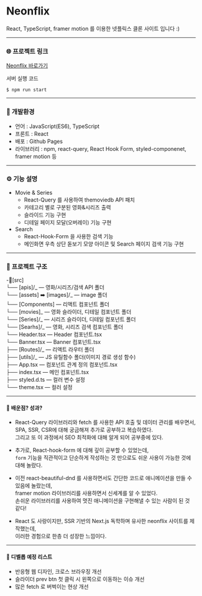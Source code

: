 # Neonflix

React, TypeScript, framer motion 를 이용한 넷플릭스 클론 사이트 입니다 :)

---

### 🌐 프로젝트 링크

[Neonflix 바로가기](https://leesugyoung.github.io/neonflix/)

서버 실행 코드

```
$ npm run start
```

---

### 🚀 개발환경

- 언어 : JavaScript(ES6), TypeScript
- 프론트 : React
- 배포 : Github Pages
- 라이브러리 : npm, react-query, React Hook Form, styled-componenet, framer motion 등

---

### ⚙️ 기능 설명

- Movie & Series
  - React-Query 를 사용하여 themoviedb API 패치
  - 카테고리 별로 구분된 영화&시리즈 출력
  - 슬라이드 기능 구현
  - 디테일 페이지 모달(오버레이) 기능 구현
- Search
  - React-Hook-Form 을 사용한 검색 기능
  - 메인화면 우측 상단 돋보기 모양 아이콘 및 Search 페이지 검색 기능 구현

---

### 📝 프로젝트 구조

-📂[src]  
└── [apis]/_ ― 영화/시리즈/검색 API 폴더  
└── [assets] ➡️ [images]/_ ― image 폴더  
└── [Components] ― 리액트 컴포넌트 폴더  
└── [movies]_ ― 영화 슬라이더, 디테일 컴포넌트 폴더  
└── [Series]/_ ― 시리즈 슬라이더, 디테일 컴포넌트 폴더  
└── [Searhs]/_ ― 영화, 시리즈 검색 컴포넌트 폴더  
└── Header.tsx ― Header 컴포넌트.tsx  
└── Banner.tsx ― Banner 컴포넌트.tsx  
├── [Routes]/_ ― 리액트 라우터 폴더  
├── [utils]/\_ ― JS 유틸함수 폴더(이미지 경로 생성 함수)  
├── App.tsx ― 컴포넌트 관계 정의 컴포넌트.tsx  
├── index.tsx ― 메인 컴포넌트.tsx  
├── styled.d.ts ― 컬러 변수 설정  
└── theme.tsx ― 컬러 설정

---

#### 📖 배운점? 성과?

- React-Query 라이브러리와 fetch 를 사용한 API 호출 및 데이터 관리를 배우면서,  
  SPA, SSR, CSR에 대해 궁금해져 추가로 공부하고 복습하였다.  
  그리고 또 이 과정에서 SEO 최적화에 대해 알게 되어 공부중에 있다.

- 추가로, React-hook-form 에 대해 깊이 공부할 수 있었는데,  
  `form` 기능을 직관적이고 단순하게 작성하는 것 만으로도 쉬운 사용이 가능한 것에 대해 놀랐다.

- 이전 react-beautiful-dnd 를 사용하면서도 간단한 코드로 애니메이션을 만들 수 있음에 놀랐는데,  
  framer motion 라이브러리를 사용하면서 신세계를 알 수 있었다.  
  손쉬운 라이브러리를 사용하여 멋진 애니메이션을 구현해낼 수 있는 사람이 된 것 같다!

- React 도 사랑이지만, SSR 기반의 Next.js 독학하며 유사한 neonflix 사이트를 제작했는데,  
  이러한 경험으로 한층 더 성장한 느낌이다.

---

#### 🤯 디벨롭 예정 리스트

- 반응형 웹 디자인, 크로스 브라우징 개선
- 슬라이더 prev btn 첫 클릭 시 왼쪽으로 이동하는 이슈 개선
- 많은 fetch 로 버벅이는 현상 개선
